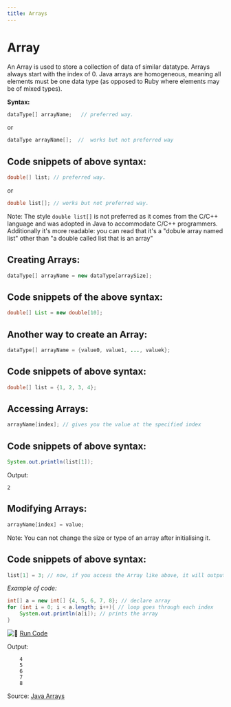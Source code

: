 ```yaml
---
title: Arrays
---
```

# Array

An Array is used to store a collection of data of similar datatype. Arrays always start with the index of 0. Java arrays are homogeneous, meaning all elements must be one data type (as opposed to Ruby where elements may be of mixed types).

**Syntax:**

```java
dataType[] arrayName;   // preferred way.
```
or
```java
dataType arrayName[];  //  works but not preferred way
```

## Code snippets of above syntax:

```java
double[] list; // preferred way.
```
or 
```java
double list[]; // works but not preferred way.
```

Note: The style `double list[]` is not preferred as it comes from the C/C++ language and was adopted in Java to accommodate C/C++ programmers. Additionally it's more readable: you can read that it's a "dobule array named list" other than "a double called list that is an array"

## Creating Arrays:

```java
dataType[] arrayName = new dataType[arraySize];
```

## Code snippets of the above syntax:

```java
double[] List = new double[10];
```

## Another way to create an Array:

```java
dataType[] arrayName = {value0, value1, ..., valuek};
```

## Code snippets of above syntax:

```java
double[] list = {1, 2, 3, 4};
```

## Accessing Arrays:
```java
arrayName[index]; // gives you the value at the specified index
```

## Code snippets of above syntax:
```java
System.out.println(list[1]);
```
Output:
```
2
```

## Modifying Arrays:
```java
arrayName[index] = value; 
```
Note: You can not change the size or type of an array after initialising it.


## Code snippets of above syntax:
```java
list[1] = 3; // now, if you access the Array like above, it will output 3 rather than 2
```


_Example of code:_

```java
int[] a = new int[] {4, 5, 6, 7, 8}; // declare array
for (int i = 0; i < a.length; i++){ // loop goes through each index
    System.out.println(a[i]); // prints the array
}
```

![:rocket:](//forum.freecodecamp.com/images/emoji/emoji_one/rocket.png?v=2 ":rocket:") <a href='https://repl.it/CONn' target='_blank' rel='nofollow'>Run Code</a>

Output:
```
    4
    5
    6
    7
    8
```
Source: <a href='https://docs.oracle.com/javase/tutorial/java/nutsandbolts/arrays.html' target='_blank' rel='nofollow'>Java Arrays</a>

